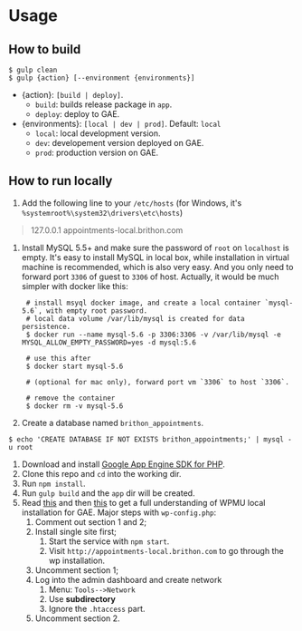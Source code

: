 # Usage

## How to build
```shell
$ gulp clean
$ gulp {action} [--environment {environments}]
```

* {action}:  `[build | deploy]`.
  + `build`: builds release package in `app`.
  + `deploy`: deploy to GAE.
* {environments}: `[local | dev | prod]`. Default: `local`
  + `local`: local development version.
  + `dev`: developement version deployed on GAE.
  + `prod`: production version on GAE.

## How to run locally
1. Add the following line to your `/etc/hosts` (for Windows, it's `%systemroot%\system32\drivers\etc\hosts`)

  > 127.0.0.1 appointments-local.brithon.com
1. Install MySQL 5.5+ and make sure the password of `root` on `localhost` is empty.
   It's easy to install MySQL in local box, while installation in virtual machine is recommended, which is also very easy. And you only need to forward port `3306` of guest to `3306` of host. Actually, it would be much simpler with docker like this:

   ```shell
    # install msyql docker image, and create a local container `mysql-5.6`, with empty root password.
    # local data volume /var/lib/mysql is created for data persistence.
    $ docker run --name mysql-5.6 -p 3306:3306 -v /var/lib/mysql -e MYSQL_ALLOW_EMPTY_PASSWORD=yes -d mysql:5.6

    # use this after
    $ docker start mysql-5.6

    # (optional for mac only), forward port vm `3306` to host `3306`.

    # remove the container
    $ docker rm -v mysql-5.6
   ```
1. Create a database named `brithon_appointments`.

  ```shell
$ echo 'CREATE DATABASE IF NOT EXISTS brithon_appointments;' | mysql -u root
  ```
1. Download and install [Google App Engine SDK for PHP](https://cloud.google.com/appengine/downloads).
1. Clone this repo and `cd` into the working dir.
1. Run `npm install`.
1. Run `gulp build` and the `app` dir will be created.
1. Read [this](http://googlecloudplatform.github.io/appengine-php-wordpress-starter-project/) and then [this](http://www.frankie.bz/blog/developers/wordpress-multisite-on-google-app-engine-php-beta) to get a full understanding of WPMU local installation for GAE. Major steps with `wp-config.php`:
   1. Comment out section 1 and 2;
   2. Install single site first;
      1. Start the service with `npm start`.
      2. Visit `http://appointments-local.brithon.com` to go through the wp installation.
   3. Uncomment section 1;
   4. Log into the admin dashboard and create network
      1. Menu: `Tools-->Network`
      2. Use **subdirectory**
      3. Ignore the `.htaccess` part.
   5. Uncomment section 2.
